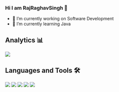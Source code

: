 ### Hi I am RajRaghavSingh 👋

- 🔭 I’m currently working on Software Development 
- 🌱 I’m currently learning Java

 ## Analytics 📊
<img src="https://github-readme-stats.vercel.app/api?username=raghavsingh05&&show_icons=true&title_color=ffffff&icon_color=bb2acf&text_color=daf7dc&bg_color=151515">

 ## Languages and Tools 🛠
<p align="left">

  <a href="https://github.com/Krtonia"><img src="https://img.shields.io/badge/github-%23121011.svg?style=for-the-badge&logo=github&logoColor=white"/></a>
  <img src="https://img.shields.io/badge/c++-%2300599C.svg?style=for-the-badge&logo=c%2B%2B&logoColor=white"/>
  <img src="https://img.shields.io/badge/Visual%20Studio-5C2D91.svg?style=for-the-badge&logo=visual-studio&logoColor=white"/>
  <img src="https://img.shields.io/badge/css3-%231572B6.svg?style=for-the-badge&logo=css3&logoColor=white"/>
  <img src="https://img.shields.io/badge/javascript-%23323330.svg?style=for-the-badge&logo=javascript&logoColor=%23F7DF1E"/>
  
